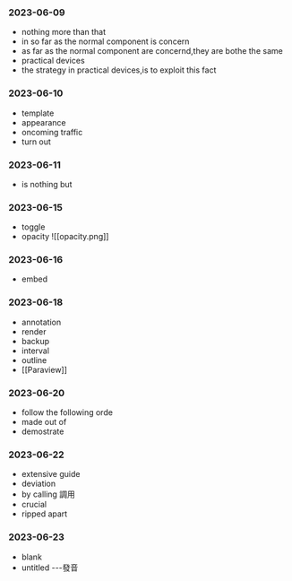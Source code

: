 ### 2023-06-09
* nothing more than that
* in so far as the normal component is concern
* as far as the normal component are concernd,they are bothe the same
* practical devices
* the strategy in practical devices,is  to exploit this fact


### 2023-06-10
* template
* appearance
* oncoming traffic
* turn out


### 2023-06-11
* is nothing but


### 2023-06-15
* toggle
* opacity
 ![[opacity.png]]


### 2023-06-16
* embed



### 2023-06-18
* annotation 
* render
* backup
* interval
* outline
* [[Paraview]]

### 2023-06-20
* follow the following orde
* made out of
* demostrate

### 2023-06-22
* extensive guide
* deviation
* by calling 調用
* crucial
* ripped apart


### 2023-06-23
* blank
* untitled ---發音